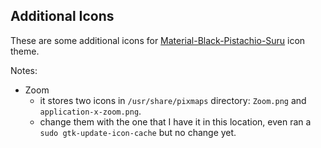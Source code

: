 ## Additional Icons

These are some additional icons for [Material-Black-Pistachio-Suru](https://www.xfce-look.org/p/1333360/) icon theme.

Notes:
- Zoom 
  - it stores two icons in `/usr/share/pixmaps` directory: `Zoom.png` and `application-x-zoom.png`.
  - change them with the one that I have it in this location, even ran a `sudo gtk-update-icon-cache` but no change yet.

<br/>

